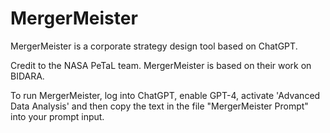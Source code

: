 # MergerMeister
MergerMeister is a corporate strategy design tool based on ChatGPT.


Credit to the NASA PeTaL team. MergerMeister is based on their work on BIDARA.

To run MergerMeister, log into ChatGPT, enable GPT-4, activate 'Advanced Data Analysis' and then copy the text in the file "MergerMeister Prompt" into your prompt input.
